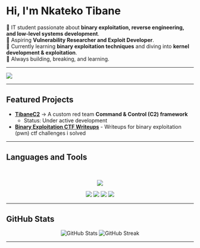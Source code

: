 # Hi, I'm **Nkateko Tibane**

🔹 IT student passionate about **binary exploitation, reverse engineering, and low-level systems development**.  
🔹 Aspiring **Vulnerability Researcher and Exploit Developer**.  
🔹 Currently learning **binary exploitation techniques** and diving into **kernel development & exploitation**.    
🔹 Always building, breaking, and learning.  

---
 <a href="https://tibane0.github.io">
    <img src="https://img.shields.io/badge/Blog-FF5722?style=for-the-badge&logo=rss&logoColor=white" />
  </a>

---

## Featured Projects
- [**TibaneC2**](https://github.com/tibane0/TibaneC2) → A custom red team **Command & Control (C2) framework**  
  - Status: Under active development  
- [**Binary Exploitation CTF Writeups**](https://github.com/tibane0/ctf-pwn) - Writeups for binary exploitation (pwn) ctf challenges i solved 
---

## Languages and Tools  

<br>
<p align="center">  
  <!-- Programming & Scripting -->
  <img src="https://skillicons.dev/icons?i=python,c,cpp,php,mysql,bash,linux,docker,git" />
</p>

<p align="center">
  <!-- Security / Exploitation Tools -->
  <img src="https://img.shields.io/badge/-GDB-red?style=for-the-badge&logo=gnu&logoColor=white" />
  <img src="https://img.shields.io/badge/-pwntools-blue?style=for-the-badge" />
  <img src="https://img.shields.io/badge/-BinaryNinja-purple?style=for-the-badge" />
  <img src="https://img.shields.io/badge/-radare2-black?style=for-the-badge" />
</p>

---

## GitHub Stats
<p align="center"> <img src="https://github-readme-stats.vercel.app/api?username=tibane0&show_icons=true&theme=radical" alt="GitHub Stats" /> <img src="https://github-readme-streak-stats.herokuapp.com/?user=tibane0&theme=radical" alt="GitHub Streak" /> </p>

---
